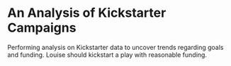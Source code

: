 # An Analysis of Kickstarter Campaigns
Performing analysis on Kickstarter data to uncover trends regarding goals and funding. 
Louise should kickstart a play with reasonable funding. 
